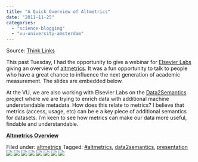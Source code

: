 ```yaml
---
title: "A Quick Overview of Altmetrics"
date: "2011-11-25"
categories: 
  - "science-blogging"
  - "vu-university-amsterdam"
---
```


Source: [Think Links](http://thinklinks.wordpress.com/feed/)

This past Tuesday, I had the opportunity to give a webinar for [Elsevier Labs](http://elsevierlabs.wordpress.com/) giving an overview of [altmetrics](http://www.altmetrics.org). It was a fun opportunity to talk to people who have a great chance to influence the next generation of academic measurement. The slides are embedded below.

At the VU, we are also working with Elsevier Labs on the [Data2Semantics](http://www.data2semantics.org/) project where we are trying to enrich data with additional machine understandable metadata. How does this relate to metrics? I believe that metrics (access, usage, etc) can be e a key piece of additional semantics for datasets. I’m keen to see how metrics can make our data more useful, findable and understandable.

**[Altmetrics Overview](http://www.slideshare.net/pgroth/altmetrics-overview "Altmetrics Overview")**

  
Filed under: [altmetrics](http://thinklinks.wordpress.com/category/altmetrics-2/) Tagged: [#altmetrics](http://thinklinks.wordpress.com/tag/altmetrics/), [data2semantics](http://thinklinks.wordpress.com/tag/data2semantics/), [presentation](http://thinklinks.wordpress.com/tag/presentation/) [![](http://feeds.wordpress.com/1.0/comments/thinklinks.wordpress.com/333/)](http://feeds.wordpress.com/1.0/gocomments/thinklinks.wordpress.com/333/) [![](http://feeds.wordpress.com/1.0/delicious/thinklinks.wordpress.com/333/)](http://feeds.wordpress.com/1.0/godelicious/thinklinks.wordpress.com/333/) [![](http://feeds.wordpress.com/1.0/facebook/thinklinks.wordpress.com/333/)](http://feeds.wordpress.com/1.0/gofacebook/thinklinks.wordpress.com/333/) [![](http://feeds.wordpress.com/1.0/twitter/thinklinks.wordpress.com/333/)](http://feeds.wordpress.com/1.0/gotwitter/thinklinks.wordpress.com/333/) [![](http://feeds.wordpress.com/1.0/stumble/thinklinks.wordpress.com/333/)](http://feeds.wordpress.com/1.0/gostumble/thinklinks.wordpress.com/333/) [![](http://feeds.wordpress.com/1.0/digg/thinklinks.wordpress.com/333/)](http://feeds.wordpress.com/1.0/godigg/thinklinks.wordpress.com/333/) [![](http://feeds.wordpress.com/1.0/reddit/thinklinks.wordpress.com/333/)](http://feeds.wordpress.com/1.0/goreddit/thinklinks.wordpress.com/333/) ![](http://stats.wordpress.com/b.gif?host=thinklinks.wordpress.com&blog=5274753&post=333&subd=thinklinks&ref=&feed=1)

